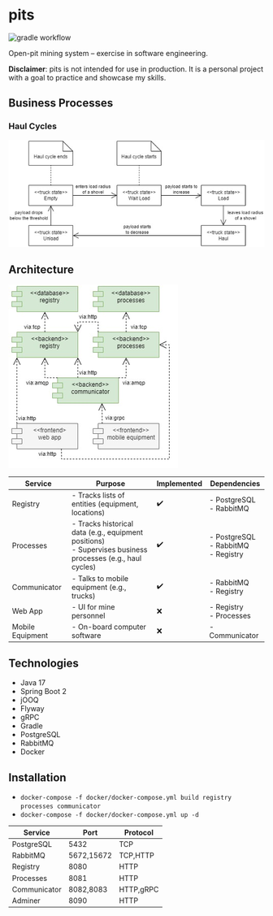 # pits

![gradle workflow](https://github.com/vkremianskii/pits/actions/workflows/gradle.yml/badge.svg)

Open-pit mining system – exercise in software engineering.

**Disclaimer**: pits is not intended for use in production. It is a personal project with a goal to practice and showcase my skills.

## Business Processes

### Haul Cycles

![State diagram](doc/haul-cycles.jpg)

## Architecture

![Component diagram](doc/components.jpg)

|Service|Purpose|Implemented|Dependencies|
|-|-|-|-|
|Registry|- Tracks lists of entities (equipment, locations)|:heavy_check_mark:|- PostgreSQL<br>- RabbitMQ|
|Processes|- Tracks historical data (e.g., equipment positions)<br>- Supervises business processes (e.g., haul cycles)|:heavy_check_mark:|- PostgreSQL<br>- RabbitMQ<br>- Registry|
|Communicator|- Talks to mobile equipment (e.g., trucks)|:heavy_check_mark:|- RabbitMQ<br>- Registry|
|Web App|- UI for mine personnel|:x:|- Registry<br>- Processes|
|Mobile Equipment|- On-board computer software|:x:|- Communicator|

## Technologies

- Java 17
- Spring Boot 2
- jOOQ
- Flyway
- gRPC
- Gradle
- PostgreSQL
- RabbitMQ
- Docker

## Installation

- `docker-compose -f docker/docker-compose.yml build registry processes communicator`
- `docker-compose -f docker/docker-compose.yml up -d`

|Service|Port|Protocol|
|-|-|-|
|PostgreSQL|5432|TCP|
|RabbitMQ|5672,15672|TCP,HTTP|
|Registry|8080|HTTP|
|Processes|8081|HTTP|
|Communicator|8082,8083|HTTP,gRPC|
|Adminer|8090|HTTP|
